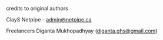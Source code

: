 credits to original authors

ClayS Netpipe - admin@netpipe.ca

Freelancers
Diganta Mukhopadhyay (diganta.ghs@gmail.com) 
